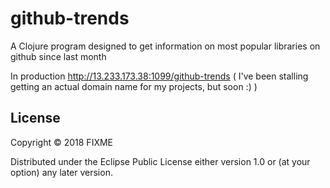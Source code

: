 # github-trends

A Clojure program designed to get information on most popular libraries on github since last month

In production http://13.233.173.38:1099/github-trends ( I've been stalling getting an actual domain name for my projects, but soon :) )

## License

Copyright © 2018 FIXME

Distributed under the Eclipse Public License either version 1.0 or (at
your option) any later version.
